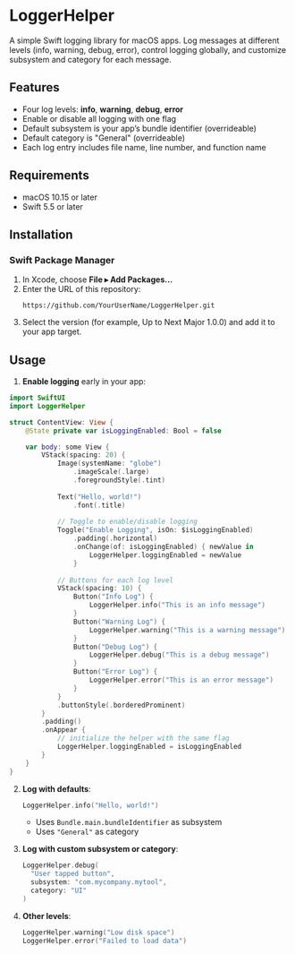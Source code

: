 # LoggerHelper

A simple Swift logging library for macOS apps. Log messages at different levels (info, warning, debug, error), control logging globally, and customize subsystem and category for each message.

## Features

- Four log levels: **info**, **warning**, **debug**, **error**
- Enable or disable all logging with one flag
- Default subsystem is your app’s bundle identifier (overrideable)
- Default category is "General" (overrideable)
- Each log entry includes file name, line number, and function name

## Requirements

- macOS 10.15 or later
- Swift 5.5 or later

## Installation

### Swift Package Manager

1. In Xcode, choose **File ▸ Add Packages…**
2. Enter the URL of this repository:
   ```
   https://github.com/YourUserName/LoggerHelper.git
   ```
3. Select the version (for example, Up to Next Major 1.0.0) and add it to your app target.

## Usage

1. **Enable logging** early in your app:

```swift
import SwiftUI
import LoggerHelper

struct ContentView: View {
    @State private var isLoggingEnabled: Bool = false

    var body: some View {
        VStack(spacing: 20) {
            Image(systemName: "globe")
                .imageScale(.large)
                .foregroundStyle(.tint)
            
            Text("Hello, world!")
                .font(.title)
            
            // Toggle to enable/disable logging
            Toggle("Enable Logging", isOn: $isLoggingEnabled)
                .padding(.horizontal)
                .onChange(of: isLoggingEnabled) { newValue in
                    LoggerHelper.loggingEnabled = newValue
                }
            
            // Buttons for each log level
            VStack(spacing: 10) {
                Button("Info Log") {
                    LoggerHelper.info("This is an info message")
                }
                Button("Warning Log") {
                    LoggerHelper.warning("This is a warning message")
                }
                Button("Debug Log") {
                    LoggerHelper.debug("This is a debug message")
                }
                Button("Error Log") {
                    LoggerHelper.error("This is an error message")
                }
            }
            .buttonStyle(.borderedProminent)
        }
        .padding()
        .onAppear {
            // initialize the helper with the same flag
            LoggerHelper.loggingEnabled = isLoggingEnabled
        }
    }
}
```

2. **Log with defaults**:

   ```swift
   LoggerHelper.info("Hello, world!")
   ```
   - Uses `Bundle.main.bundleIdentifier` as subsystem
   - Uses `"General"` as category

3. **Log with custom subsystem or category**:

   ```swift
   LoggerHelper.debug(
     "User tapped button",
     subsystem: "com.mycompany.mytool",
     category: "UI"
   )
   ```

4. **Other levels**:

   ```swift
   LoggerHelper.warning("Low disk space")
   LoggerHelper.error("Failed to load data")
   ```
